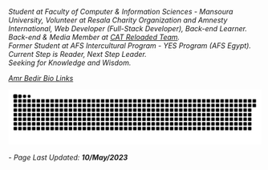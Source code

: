 *Student at Faculty of Computer & Information Sciences - Mansoura University, Volunteer at Resala Charity Organization and Amnesty International, Web Developer (Full-Stack Developer), Back-end Learner.*
<br>
*Back-end & Media Member at [CAT Reloaded Team](https://www.linkedin.com/company/cat-reloaded/).*
<br>
*Former Student at AFS Intercultural Program - YES Program (AFS Egypt).*
<br>
*Current Step is Reader, Next Step Leader.*
<br>
*Seeking for Knowledge and Wisdom.*

*[Amr Bedir Bio Links](https://bio.link/amrbedir)*

![Snake animation](./assets/github-contribution-grid-snake.svg)

*- Page Last Updated: **10/May/2023***
